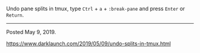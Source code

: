 Undo pane splits in tmux, type `Ctrl` + `a` + `:break-pane` and press `Enter` or `Return`.

---

Posted May 9, 2019.

https://www.darklaunch.com/2019/05/09/undo-splits-in-tmux.html